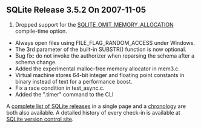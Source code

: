 ## SQLite Release 3\.5\.2 On 2007\-11\-05

1. Dropped support for the [SQLITE\_OMIT\_MEMORY\_ALLOCATION](../compile.html#omitfeatures) compile\-time
option.
- Always open files using FILE\_FLAG\_RANDOM\_ACCESS under Windows.
- The 3rd parameter of the built\-in SUBSTR() function is now optional.
- Bug fix: do not invoke the authorizer when reparsing the schema after
a schema change.
- Added the experimental malloc\-free memory allocator in mem3\.c.
- Virtual machine stores 64\-bit integer and floating point constants
in binary instead of text for a performance boost.
- Fix a race condition in test\_async.c.
- Added the ".timer" command to the CLI



A [complete list of SQLite releases](../changes.html)
 in a single page and a [chronology](../chronology.html) are both also available.
 A detailed history of every
 check\-in is available at
 [SQLite version control site](https://www.sqlite.org/src/timeline).


